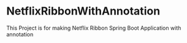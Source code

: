 # NetflixRibbonWithAnnotation
This Project is for making Netflix Ribbon Spring Boot Application with annotation
